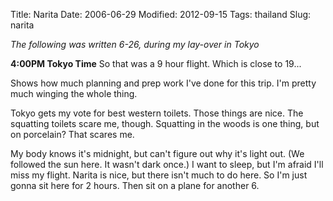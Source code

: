 Title: Narita
Date: 2006-06-29
Modified: 2012-09-15
Tags: thailand
Slug: narita

<em>The following was written 6-26, during my lay-over in Tokyo</em>

<strong>4:00PM Tokyo Time</strong>
So that was a 9 hour flight. Which is close to 19...

Shows how much planning and prep work I've done for this trip. I'm pretty much winging the whole thing.

Tokyo gets my vote for best western toilets. Those things are nice. The squatting toilets scare me, though. Squatting in the woods is one thing, but on porcelain? That scares me.

My body knows it's midnight, but can't figure out why it's light out. (We followed the sun here. It wasn't dark once.) I want to sleep, but I'm afraid I'll miss my flight. Narita is nice, but there isn't much to do here. So I'm just gonna sit here for 2 hours. Then sit on a plane for another 6.
